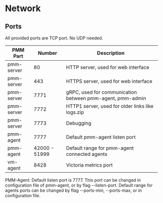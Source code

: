 # Network


## Ports
All provided ports are TCP port. No UDP needed.

<!--
put ports in table, we'll add commentart later
-->

PMM Part     | Number        | Description
-------------|---------------|----------------------
pmm-server   |   80          | HTTP server, used for web interface
pmm-server   |  443          | HTTPS server, used for web interface
pmm-server   | 7771          | gRPC, used for communication between pmm-agent, pmm-admin
pmm-server   | 7772          | HTTP1 server, used for older links like logs.zip
pmm-server   | 7773          | Debugging
pmm-agent    | 7777          | Default pmm-agent listen port
pmm-agent    | 42000 - 51999 | Default range for pmm-agent connected agents
vm-agent     | 8428          | Victoria metrics port


PMM-Agent:
Default listen port is 7777. This port can be changed in configuration file of pmm-agent, or by flag --listen-port. Default range for agents ports
can be changed by flag --ports-min, --ports-max, or in configuration file.
